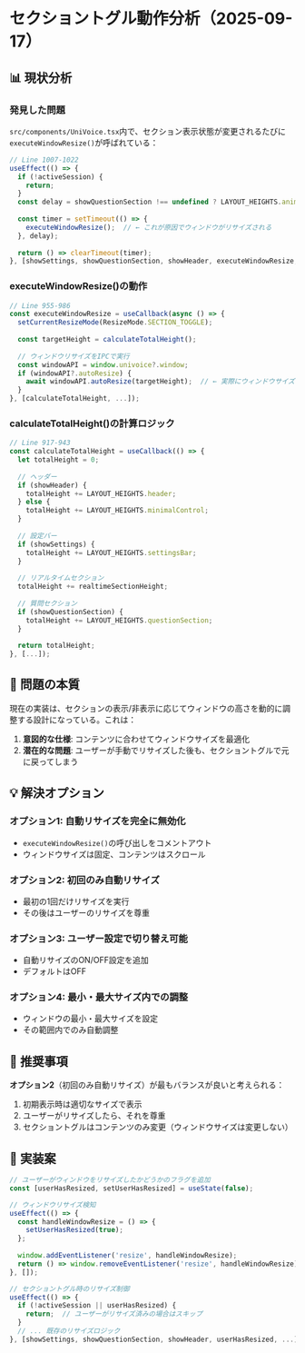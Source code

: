 # セクショントグル動作分析（2025-09-17）

## 📊 現状分析

### 発見した問題

`src/components/UniVoice.tsx`内で、セクション表示状態が変更されるたびに`executeWindowResize()`が呼ばれている：

```typescript
// Line 1007-1022
useEffect(() => {
  if (!activeSession) {
    return;
  }
  const delay = showQuestionSection !== undefined ? LAYOUT_HEIGHTS.animationDelay : 50;
  
  const timer = setTimeout(() => {
    executeWindowResize();  // ← これが原因でウィンドウがリサイズされる
  }, delay);
  
  return () => clearTimeout(timer);
}, [showSettings, showQuestionSection, showHeader, executeWindowResize, activeSession]);
```

### executeWindowResize()の動作

```typescript
// Line 955-986
const executeWindowResize = useCallback(async () => {
  setCurrentResizeMode(ResizeMode.SECTION_TOGGLE);
  
  const targetHeight = calculateTotalHeight();
  
  // ウィンドウリサイズをIPCで実行
  const windowAPI = window.univoice?.window;
  if (windowAPI?.autoResize) {
    await windowAPI.autoResize(targetHeight);  // ← 実際にウィンドウサイズを変更
  }
}, [calculateTotalHeight, ...]);
```

### calculateTotalHeight()の計算ロジック

```typescript
// Line 917-943
const calculateTotalHeight = useCallback(() => {
  let totalHeight = 0;
  
  // ヘッダー
  if (showHeader) {
    totalHeight += LAYOUT_HEIGHTS.header;
  } else {
    totalHeight += LAYOUT_HEIGHTS.minimalControl;
  }
  
  // 設定バー
  if (showSettings) {
    totalHeight += LAYOUT_HEIGHTS.settingsBar;
  }
  
  // リアルタイムセクション
  totalHeight += realtimeSectionHeight;
  
  // 質問セクション
  if (showQuestionSection) {
    totalHeight += LAYOUT_HEIGHTS.questionSection;
  }
  
  return totalHeight;
}, [...]);
```

## 🎯 問題の本質

現在の実装は、セクションの表示/非表示に応じてウィンドウの高さを動的に調整する設計になっている。これは：

1. **意図的な仕様**: コンテンツに合わせてウィンドウサイズを最適化
2. **潜在的な問題**: ユーザーが手動でリサイズした後も、セクショントグルで元に戻ってしまう

## 💡 解決オプション

### オプション1: 自動リサイズを完全に無効化
- `executeWindowResize()`の呼び出しをコメントアウト
- ウィンドウサイズは固定、コンテンツはスクロール

### オプション2: 初回のみ自動リサイズ
- 最初の1回だけリサイズを実行
- その後はユーザーのリサイズを尊重

### オプション3: ユーザー設定で切り替え可能
- 自動リサイズのON/OFF設定を追加
- デフォルトはOFF

### オプション4: 最小・最大サイズ内での調整
- ウィンドウの最小・最大サイズを設定
- その範囲内でのみ自動調整

## 📝 推奨事項

**オプション2**（初回のみ自動リサイズ）が最もバランスが良いと考えられる：

1. 初期表示時は適切なサイズで表示
2. ユーザーがリサイズしたら、それを尊重
3. セクショントグルはコンテンツのみ変更（ウィンドウサイズは変更しない）

## 🔧 実装案

```typescript
// ユーザーがウィンドウをリサイズしたかどうかのフラグを追加
const [userHasResized, setUserHasResized] = useState(false);

// ウィンドウリサイズ検知
useEffect(() => {
  const handleWindowResize = () => {
    setUserHasResized(true);
  };
  
  window.addEventListener('resize', handleWindowResize);
  return () => window.removeEventListener('resize', handleWindowResize);
}, []);

// セクショントグル時のリサイズ制御
useEffect(() => {
  if (!activeSession || userHasResized) {
    return;  // ユーザーがリサイズ済みの場合はスキップ
  }
  // ... 既存のリサイズロジック
}, [showSettings, showQuestionSection, showHeader, userHasResized, ...]);
```